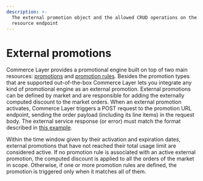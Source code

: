 ```yaml
---
description: >-
  The external promotion object and the allowed CRUD operations on the related
  resource endpoint
---
```


# External promotions

Commerce Layer provides a promotional engine built on top of two main resources: [promotions](https://docs.commercelayer.io/api/resources/promotions) and [promotion rules](https://docs.commercelayer.io/api/resources/promotion\_rules). Besides the promotion types that are supported out-of-the-box Commerce Layer lets you integrate any kind of promotional engine as an external promotion. External promotions can be defined by market and are responsible for adding the externally computed discount to the market orders. When an external promotion activates, Commerce Layer triggers a POST request to the promotion URL endpoint, sending the order payload (including its line items) in the request body. The external service response (or error) must match the format described in [this example](https://docs.commercelayer.io/api/external-resources/external-promotions).

Within the time window given by their activation and expiration dates, external promotions that have not reached their total usage limit are considered active. If no promotion rule is associated with an active external promotion, the computed discount is applied to all the orders of the market in scope. Otherwise, if one or more promotion rules are defined, the promotion is triggered only when it matches all of them.
